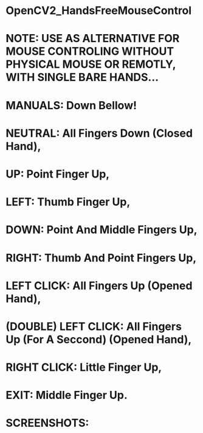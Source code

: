 # OpenCV2_HandsFreeMouseControl

# NOTE: USE AS ALTERNATIVE FOR MOUSE CONTROLING WITHOUT PHYSICAL MOUSE OR REMOTLY, WITH SINGLE BARE HANDS...

# MANUALS: Down Bellow!
  # NEUTRAL: All Fingers Down (Closed Hand),
  
  # UP: Point Finger Up,
  # LEFT: Thumb Finger Up,
  # DOWN: Point And Middle Fingers Up,
  # RIGHT: Thumb And Point Fingers Up,

  # LEFT CLICK: All Fingers Up (Opened Hand),
  # (DOUBLE) LEFT CLICK: All Fingers Up (For A Seccond) (Opened Hand),
  
  # RIGHT CLICK: Little Finger Up,

  # EXIT: Middle Finger Up.

# SCREENSHOTS:
